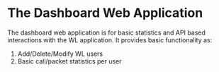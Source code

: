# The Dashboard Web Application

The dashboard web application is for basic statistics and API based
interactions with the WL application. It provides basic functionality
as:

1. Add/Delete/Modify WL users
2. Basic call/packet statistics per user
